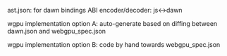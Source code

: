 ast.json: for dawn bindings
ABI encoder/decoder: js<->dawn

wgpu implementation option A:
  auto-generate based on diffing between dawn.json and webgpu_spec.json

wgpu implementation option B:
  code by hand towards webgpu_spec.json
